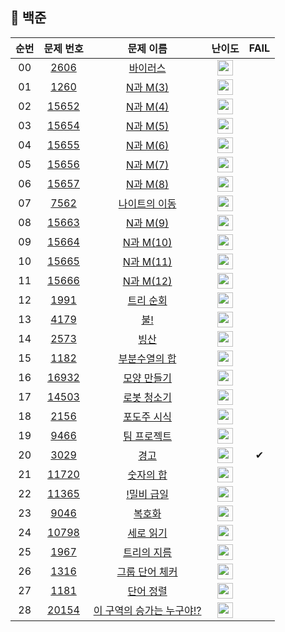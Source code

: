 ## 🚩 백준





|          순번          |        문제 번호         |        문제 이름         |         난이도          |         FAIL         |
| :-----: | :-----: | :-----: | :-----: | :-----: |
| 00 | <a href="https://www.acmicpc.net/problem/2606" target="_blank">2606</a> | [바이러스](algorithm/4월/4월-5일) |<img height="25px" width="25px" src="https://static.solved.ac/tier_small/8.svg"/>||
| 01 | <a href="https://www.acmicpc.net/problem/15651" target="_blank">1260</a> | [N과 M(3)](algorithm/6월/6월-30일) | <img height="25px" width="25px" src="https://static.solved.ac/tier_small/8.svg"/> |  |
|  02  | <a href="https://www.acmicpc.net/problem/15652" target="_blank">15652</a> | [N과 M(4)](algorithm/7월/7월-2일) | <img height="25px" width="25px" src="https://static.solved.ac/tier_small/8.svg"/> |  |
| 03 | <a href="acmicpc.net/problem/15654" target="_blank">15654</a> | [N과 M(5)](algorithm/7월/7월-3일) | <img height="25px" width="25px" src="https://static.solved.ac/tier_small/8.svg"/> |  |
|  04  | <a href="https://www.acmicpc.net/problem/15655" target="_blank">15655</a> | [N과 M(6)](algorithm/7월/7월-3일) | <img height="25px" width="25px" src="https://static.solved.ac/tier_small/8.svg"/> |  |
| 05 | <a href="https://www.acmicpc.net/problem/15656" target="_blank">15656</a> | [N과 M(7)](algorithm/7월/7월-3일) | <img height="25px" width="25px" src="https://static.solved.ac/tier_small/8.svg"/> |  |
| 06 | <a href="https://www.acmicpc.net/problem/15657" target="_blank">15657</a> | [N과 M(8)](algorithm/7월/7월-3일) | <img height="25px" width="25px" src="https://static.solved.ac/tier_small/8.svg"/> |  |
| 07 | <a href="https://www.acmicpc.net/problem/7562" target="_blank">7562</a> | [나이트의 이동](algorithm/7월/7월-5일) | <img height="25px" width="25px" src="https://static.solved.ac/tier_small/9.svg"/> |  |
| 08 | <a href="https://www.acmicpc.net/problem/15663" target="_blank">15663</a> | [N과 M(9)](algorithm/7월/7월-6일) | <img height="25px" width="25px" src="https://static.solved.ac/tier_small/9.svg"/> |  |
| 09 | <a href="https://www.acmicpc.net/problem/15664" target="_blank">15664</a> | [N과 M(10)](algorithm/7월/7월-7일) | <img height="25px" width="25px" src="https://static.solved.ac/tier_small/9.svg"/> |  |
| 10 | <a href="https://www.acmicpc.net/problem/15665" target="_blank">15665</a> | [N과 M(11)](algorithm/7월/7월-7일) | <img height="25px" width="25px" src="https://static.solved.ac/tier_small/9.svg"/> |  |
| 11 | <a href="https://www.acmicpc.net/problem/15666" target="_blank">15666</a> | [N과 M(12)](algorithm/7월/7월-7일) | <img height="25px" width="25px" src="https://static.solved.ac/tier_small/9.svg"/> |  |
| 12 | <a href="https://www.acmicpc.net/problem/1991" target="_blank">1991</a> | [트리 순회](algorithm/7월/7월-8일) | <img height="25px" width="25px" src="https://static.solved.ac/tier_small/10.svg"/> |  |
| 13 | <a href="https://www.acmicpc.net/problem/4179" target="_blank">4179</a> | [불!](algorithm/7월/7월-8일) | <img height="25px" width="25px" src="https://static.solved.ac/tier_small/12.svg"/> |  |
| 14 | <a href="https://www.acmicpc.net/problem/2573" target="_blank">2573</a> | [빙산](algorithm/7월/7월-9일) | <img height="25px" width="25px" src="https://static.solved.ac/tier_small/12.svg"/> |  |
| 15 | <a href="https://www.acmicpc.net/problem/1182" target="_blank">1182</a> | [부분수열의 합](algorithm/7월/7월-10일) | <img height="25px" width="25px" src="https://static.solved.ac/tier_small/9.svg"/> |  |
| 16 | <a href="https://www.acmicpc.net/problem/16932" target="_blank">16932</a> | [모양 만들기](algorithm/7월/7월-12일) | <img height="25px" width="25px" src="https://static.solved.ac/tier_small/12.svg"/> |  |
| 17 | <a href="https://www.acmicpc.net/problem/14503" target="_blank">14503</a> | [로봇 청소기](algorithm/7월/7월-13일) | <img height="25px" width="25px" src="https://static.solved.ac/tier_small/11.svg"/> |  |
| 18 | <a href="https://www.acmicpc.net/problem/2156" target="_blank">2156</a> | [포도주 시식](algorithm/7월/7월-14일) | <img height="25px" width="25px" src="https://static.solved.ac/tier_small/10.svg"/> |  |
| 19 | <a href="https://www.acmicpc.net/problem/9466" target="_blank">9466</a> | [팀 프로젝트](algorithm/7월/7월-16일) | <img height="25px" width="25px" src="https://static.solved.ac/tier_small/12.svg"/> |  |
| 20 | <a href="https://www.acmicpc.net/problem/3029" target="_blank">3029</a> | [경고](algorithm/7월/7월-17일) | <img height="25px" width="25px" src="https://static.solved.ac/tier_small/3.svg"/> | ✔ |
| 21 | <a href="https://www.acmicpc.net/problem/11720" target="_blank">11720</a> | [숫자의 합](algorithm/7월/7월-17일) | <img height="25px" width="25px" src="https://static.solved.ac/tier_small/4.svg"/> | |
| 22 | <a href="https://www.acmicpc.net/problem/11365" target="_blank">11365</a> | [!밀비 급일](algorithm/7월/7월-17일) | <img height="25px" width="25px" src="https://static.solved.ac/tier_small/4.svg"/> | |
| 23 | <a href="https://www.acmicpc.net/problem/9046" target="_blank">9046</a> | [복호화](algorithm/7월/7월-17일) | <img height="25px" width="25px" src="https://static.solved.ac/tier_small/4.svg"/> | |
| 24 | <a href="https://www.acmicpc.net/problem/10798" target="_blank">10798</a> | [세로 읽기](algorithm/7월/7월-17일) | <img height="25px" width="25px" src="https://static.solved.ac/tier_small/5.svg"/> | |
| 25 | <a href="https://www.acmicpc.net/problem/1967" target="_blank">1967</a> | [트리의 지름](algorithm/7월/7월-19일) | <img height="25px" width="25px" src="https://static.solved.ac/tier_small/12.svg"/> | |
| 26 | <a href="https://www.acmicpc.net/problem/1316" target="_blank">1316</a> | [그룹 단어 체커](algorithm/7월/7월-20일) | <img height="25px" width="25px" src="https://static.solved.ac/tier_small/6.svg"/> | |
| 27 | <a href="https://www.acmicpc.net/problem/1181" target="_blank">1181</a> | [단어 정렬](algorithm/7월/7월-20일) | <img height="25px" width="25px" src="https://static.solved.ac/tier_small/6.svg"/> | |
| 28 | <a href="https://www.acmicpc.net/problem/20154" target="_blank">20154</a> | [이 구역의 승가는 누구야!?](algorithm/7월/7월-21일) | <img height="25px" width="25px" src="https://static.solved.ac/tier_small/5.svg"/> | |

